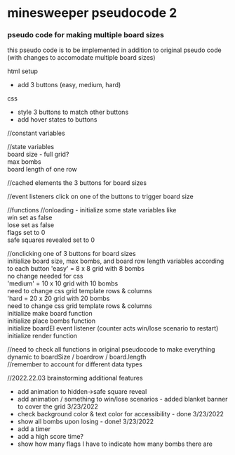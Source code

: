 #  minesweeper pseudocode 2
### pseudo code for making multiple board sizes
this pseudo code is to be implemented in addition to original pseudo code (with changes to accomodate multiple board sizes)

html setup 
- add 3 buttons (easy, medium, hard)

css
- style 3 buttons to match other buttons
- add hover states to buttons

//constant variables

//state variables  
board size - full grid?  
max bombs  
board length of one row 

//cached elements
the 3 buttons for board sizes  

//event listeners
click on one of the buttons to trigger board size  

//functions 
//onloading - initialize some state variables like  
win set as false  
lose set as false  
flags set to 0  
safe squares revealed set to 0  

//onclicking one of 3 buttons for board sizes  
initialize board size, max bombs, and board row length variables according to each button
'easy' = 8 x 8 grid with 8 bombs  
no change needed for css  
'medium' = 10 x 10 grid with 10 bombs  
need to change css grid template rows & columns  
'hard = 20 x 20 grid with 20 bombs  
need to change css grid template rows & columns  
initialize make board function  
initialize place bombs function  
initialize boardEl event listener (counter acts win/lose scenario to restart)  
initialize render function  

//need to check all functions in original pseudocode to make everything dynamic to boardSize / boardrow / board.length  
//remember to account for different data types  


//2022.22.03 brainstorming additional features 
- add animation to hidden->safe square reveal
- add animation / something to win/lose scenarios - added blanket banner to cover the grid 3/23/2022
- check background color & text color for accessibility - done 3/23/2022
- show all bombs upon losing - done! 3/23/2022
- add a timer
- add a high score time?
- show how many flags I have to indicate how many bombs there are
